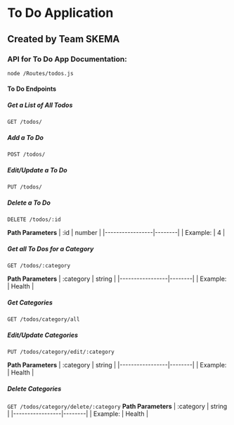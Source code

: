# To Do Application
## Created by Team SKEMA 

### API for To Do App Documentation:
```node /Routes/todos.js```

#### To Do Endpoints

##### Get a List of All Todos
``` GET /todos/ ```

##### Add a To Do 
``` POST /todos/ ```

##### Edit/Update a To Do 
``` PUT /todos/ ```

##### Delete a To Do
``` DELETE /todos/:id ```

**Path Parameters**
|      :id        | number |
|-----------------|--------|
| Example:        |    4   |

##### Get all To Dos for a Category
``` GET /todos/:category ```

**Path Parameters**
|    :category    | string |
|-----------------|--------|
| Example:        | Health |


##### Get Categories
``` GET /todos/category/all ```

##### Edit/Update Categories
``` PUT /todos/category/edit/:category ```

**Path Parameters**
|    :category    | string |
|-----------------|--------|
| Example:        | Health |

##### Delete Categories
``` GET /todos/category/delete/:category ```
**Path Parameters**
|    :category    | string |
|-----------------|--------|
| Example:        | Health |




